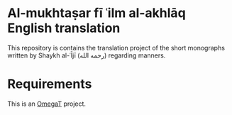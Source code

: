 # Al-mukhtaṣar fī ʿilm al-akhlāq English translation

This repository is contains the translation project of the short monographs
written by Shaykh al-ʿĪjī (رحمه الله) regarding manners.

# Requirements

This is an [OmegaT](https://omegat.org/) project.

